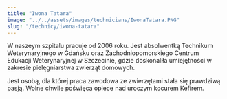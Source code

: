 ```yaml
---
title: "Iwona Tatara"
image: "../../assets/images/technicians/IwonaTatara.PNG"
slug: "/technicy/iwona-tatara"
---
```


W naszeym szpitalu pracuje od 2006 roku. Jest absolwentką Technikum Weterynaryjnego w Gdańsku oraz Zachodniopomorskiego Centrum Edukacji Weterynaryjnej w Szczecinie, gdzie doskonaliła umiejętności w zakresie pielęgniarstwa zwierząt domowych.

Jest osobą, dla której praca zawodowa ze zwierzętami stała się prawdziwą pasją. Wolne chwile poświęca opiece nad uroczym kocurem Kefirem.
